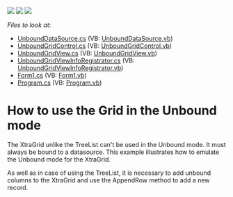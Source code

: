 <!-- default badges list -->
![](https://img.shields.io/endpoint?url=https://codecentral.devexpress.com/api/v1/VersionRange/128632295/12.1.9%2B)
[![](https://img.shields.io/badge/Open_in_DevExpress_Support_Center-FF7200?style=flat-square&logo=DevExpress&logoColor=white)](https://supportcenter.devexpress.com/ticket/details/E4434)
[![](https://img.shields.io/badge/📖_How_to_use_DevExpress_Examples-e9f6fc?style=flat-square)](https://docs.devexpress.com/GeneralInformation/403183)
<!-- default badges end -->
<!-- default file list -->
*Files to look at*:

* [UnboundDataSource.cs](./CS/E4434/CustomGrid/UnboundDataSource.cs) (VB: [UnboundDataSource.vb](./VB/E4434/CustomGrid/UnboundDataSource.vb))
* [UnboundGridControl.cs](./CS/E4434/CustomGrid/UnboundGridControl.cs) (VB: [UnboundGridControl.vb](./VB/E4434/CustomGrid/UnboundGridControl.vb))
* [UnboundGridView.cs](./CS/E4434/CustomGrid/UnboundGridView.cs) (VB: [UnboundGridView.vb](./VB/E4434/CustomGrid/UnboundGridView.vb))
* [UnboundGridViewInfoRegistrator.cs](./CS/E4434/CustomGrid/UnboundGridViewInfoRegistrator.cs) (VB: [UnboundGridViewInfoRegistrator.vb](./VB/E4434/CustomGrid/UnboundGridViewInfoRegistrator.vb))
* [Form1.cs](./CS/E4434/Form1.cs) (VB: [Form1.vb](./VB/E4434/Form1.vb))
* [Program.cs](./CS/E4434/Program.cs) (VB: [Program.vb](./VB/E4434/Program.vb))
<!-- default file list end -->
# How to use the Grid in the Unbound mode


<p>The XtraGrid unlike the TreeList can't be used in the Unbound mode. It must always be bound to a datasource. This example illustrates how to emulate the Unbound mode for the XtraGrid.</p><p>As well as in case of using the TreeList, it is necessary to add unbound columns to the XtraGrid and use the AppendRow method to add a new record.</p>

<br/>


